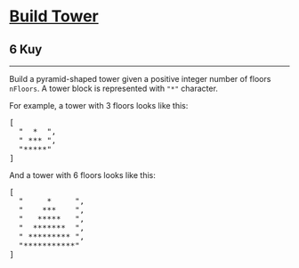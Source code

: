 <h1><a href="https://www.codewars.com/kata/576757b1df89ecf5bd00073b">Build Tower</a></h1>
<h2>6 Kuy</h2>
<hr>
<p>Build a pyramid-shaped tower given a positive integer number of floors <code>nFloors</code>. 
A tower block is represented with <code>"*"</code> character.</p>
<p>For example, a tower with 3 floors looks like this:</p>
<pre>
[
  "  *  ",
  " *** ", 
  "*****"
]
</pre>
<p>And a tower with 6 floors looks like this:</p>
<pre>
[
  "     *     ", 
  "    ***    ", 
  "   *****   ", 
  "  *******  ", 
  " ********* ", 
  "***********"
]
</pre>